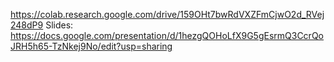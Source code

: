 https://colab.research.google.com/drive/159OHt7bwRdVXZFmCjwO2d_RVej248dP9
Slides: https://docs.google.com/presentation/d/1hezgQOHoLfX9G5gEsrmQ3CcrQoJRH5h65-TzNkej9No/edit?usp=sharing
